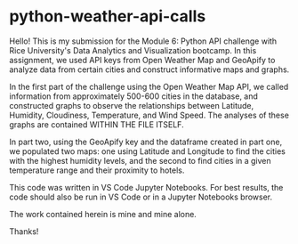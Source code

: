 # python-weather-api-calls

Hello! This is my submission for the Module 6: Python API challenge with Rice University's Data Analytics and Visualization bootcamp. In this assignment, we used API keys from Open Weather Map and GeoApify to analyze data from certain cities and construct informative maps and graphs. 

In the first part of the challenge using the Open Weather Map API, we called information from approximately 500-600 cities in the database, and constructed graphs to observe the relationships between Latitude, Humidity, Cloudiness, Temperature, and Wind Speed. The analyses of these graphs are contained WITHIN THE FILE ITSELF.

In part two, using the GeoApify key and the dataframe created in part one, we populated two maps: one using Latitude and Longitude to find the cities with the highest humidity levels, and the second to find cities in a given temperature range and their proximity to hotels. 

This code was written in VS Code Jupyter Notebooks. For best results, the code should also be run in VS Code or in a Jupyter Notebooks browser.

The work contained herein is mine and mine alone.

Thanks!
